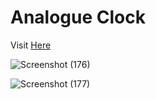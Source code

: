 # Analogue Clock
Visit <a href="https://vikrant-v28.github.io/Calculator-UI-0.1/">Here</a>

![Screenshot (176)](https://user-images.githubusercontent.com/85709371/148986273-a28592d3-fcf7-403b-9ffb-0f5a01f38b67.png)

![Screenshot (177)](https://user-images.githubusercontent.com/85709371/148986323-e165bcc4-4b88-4b3f-b462-80a8c1f2ea57.png)
